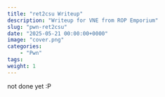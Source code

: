 ```yaml
---
title: "ret2csu Writeup"
description: "Writeup for VNE from ROP Emporium"
slug: "pwn-ret2csu"
date: "2025-05-21 00:00:00+0000"
image: "cover.png"
categories:
    - "Pwn"
tags: 
weight: 1
---
```


not done yet :P